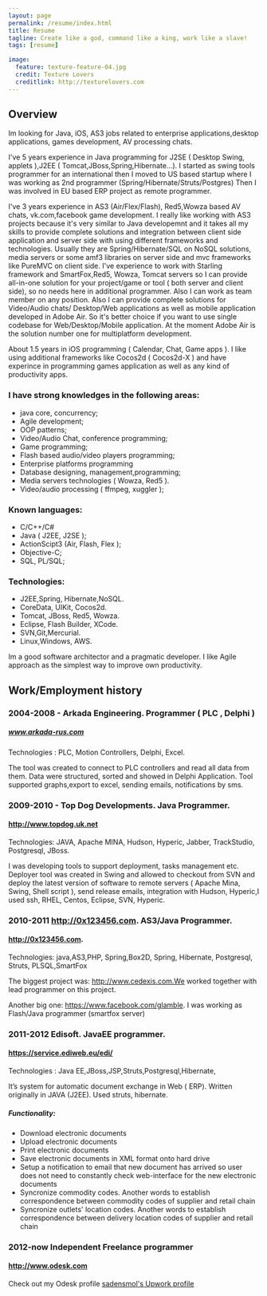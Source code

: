 ```yaml
---
layout: page
permalink: /resume/index.html
title: Resume
tagline: Create like a god, command like a king, work like a slave!
tags: [resume]

image:
  feature: texture-feature-04.jpg
  credit: Texture Lovers
  creditlink: http://texturelovers.com
---
```


## Overview
Im looking for Java, iOS, AS3 jobs related to enterprise applications,desktop applications, games development, AV processing chats.

I've 5 years experience in Java programming for J2SE ( Desktop Swing, applets ),J2EE ( Tomcat,JBoss,Spring,Hibernate...). I started as swing tools programmer
for an international then I moved to US based startup where I was working as 2nd programmer (Spring/Hibernate/Struts/Postgres)
Then I was involved in EU based ERP project as remote programmer.

I've 3 years experience in AS3 (Air/Flex/Flash), Red5,Wowza based AV chats, vk.com,facebook game development. I really like working with AS3 projects because it's very
similar to Java developemnt and it takes all my skills to provide complete solutions and integration between client side application and server side with using different frameworks and technologies. Usually they are Spring/Hibernate/SQL on NoSQL solutions, media servers or some amf3 libraries on server side and mvc frameworks like PureMVC on client side. I've experience to work with Starling framework and SmartFox,Red5, Wowza, Tomcat servers so I can provide all-in-one solution for your project/game or tool ( both server and client side), so no needs here in additional programmer. Also I can work as team member on any position.
Also I can provide complete solutions for Video/Audio chats/ Desktop/Web applications as well as mobile application developed in Adobe Air. So it's better choice if you want to use single codebase for Web/Desktop/Mobile application. At the moment Adobe Air is the solution number one for multiplatform development.

About 1.5 years in iOS programming ( Calendar, Chat, Game apps ). I like using additional frameworks like Cocos2d ( Cocos2d-X ) and have experince in programming games application as well as any kind of productivity apps.

### I have strong knowledges in the following areas:
* java core, concurrency;
* Agile development;
* OOP patterns;
* Video/Audio Chat, conference programming;
* Game programming;
* Flash based audio/video players programming;
* Enterprise platforms programming
* Database designing, management,programming;
* Media servers technologies ( Wowza, Red5 ).
* Video/audio processing ( ffmpeg, xuggler );

### Known languages:
* C/C++/C#
* Java ( J2EE, J2SE );
* ActionScipt3 (Air, Flash, Flex );
* Objective-C;
* SQL, PL/SQL;

### Technologies:
* J2EE,Spring, Hibernate,NoSQL.
* CoreData, UIKit, Cocos2d.
* Tomcat, JBoss, Red5, Wowza.
* Eclipse, Flash Builder, XCode.
* SVN,Git,Mercurial.
* Linux,Windows, AWS.

Im a good software architector and a pragmatic developer. I like Agile approach as the simplest way to improve own productivity.

## Work/Employment history

### 2004-2008  -  Arkada Engineering. Programmer ( PLC , Delphi )

##### www.arkada-rus.com
Technologies : PLC, Motion Controllers, Delphi, Excel.

The tool was created to connect to PLC controllers and read all data from them.
Data were structured, sorted and showed in Delphi Application.
Tool supported graphs,export to excel, sending emails, notifications by sms.


### 2009-2010  - Top Dog Developments. Java Programmer.

#### http://www.topdog.uk.net
Technologies: JAVA, Apache MINA, Hudson, Hyperic, Jabber, TrackStudio, Postgresql, JBoss.

I was developing tools to support deployment, tasks management etc.
Deployer tool was created in Swing and allowed to checkout from  SVN and deploy the latest version of software to remote servers ( Apache Mina, Swing, Shell script ), send release emails, integration with Hudson, Hyperic,I used ssh, RHEL, Centos, Eclipse, SVN, Hyperic.

### 2010-2011 http://0x123456.com. AS3/Java Programmer.

#### http://0x123456.com.
Technologies: java,AS3,PHP, Spring,Box2D, Spring, Hibernate, Postgresql, Struts, PLSQL,SmartFox

The biggest project was: http://www.cedexis.com.We worked together with lead programmer on this project.

Another big one: https://www.facebook.com/glamble. I was working as Flash/Java programmer (smartfox server)

### 2011-2012 Edisoft. JavaEE programmer.

#### https://service.ediweb.eu/edi/

Technologies : Java EE,JBoss,JSP,Struts,Postgresql,Hibernate,

It’s system for automatic document exchange in Web ( ERP).
Written originally in JAVA (J2EE). Used struts, hibernate.

##### Functionality:
* Download electronic documents
* Upload electronic documents
* Print electronic documents
* Save electronic documents in XML format onto hard drive
* Setup a notification to email that new document has arrived so user does not need to constantly check web-interface for the new electronic documents
* Syncronize commodity codes. Another words to establish correspondence between commodity codes of supplier and retail chain
* Syncronize outlets' location codes. Another words to establish correspondence between delivery location codes of supplier and retail chain



### 2012-now Independent Freelance programmer

#### http://www.odesk.com

Check out my Odesk profile [sadensmol's Upwork profile ](https://www.upwork.com/users/~~d44669c503609b2a)

